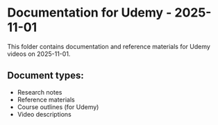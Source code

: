# Documentation for Udemy - 2025-11-01

This folder contains documentation and reference materials for Udemy videos on 2025-11-01.

## Document types:
- Research notes
- Reference materials
- Course outlines (for Udemy)
- Video descriptions

